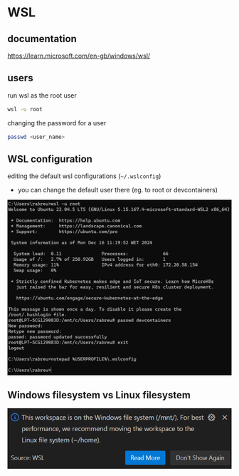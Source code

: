 # WSL

## documentation

<https://learn.microsoft.com/en-gb/windows/wsl/>

## users

run wsl as the root user

```bash
wsl -u root
```

changing the password for a user

```bash
passwd <user_name>
```

## WSL configuration

editing the default wsl configurations
(`~/.wslconfig`)

- you can change the default user there (eg. to root or devcontainers)

![a](img/2024-12-16-16-32-12.png)

## Windows filesystem vs Linux filesystem

![a](img/2024-12-19-09-20-06.png)

